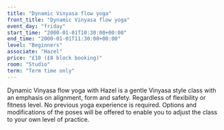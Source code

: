 ```yaml
---
title: "Dynamic Vinyasa flow yoga"
front_title: "Dynamic Vinyasa flow yoga"
event_day: "friday"
start_time: "2000-01-01T10:30:00+00:00"
end_time: "2000-01-01T11:30:00+00:00"
level: "Beginners"
associate: "Hazel"
price: "£10 (£8 block booking)"
room: "Studio"
term: "Term time only"
---
```


Dynamic Vinyasa flow yoga with Hazel is a gentle Vinyasa style class with an emphasis on alignment, form and safety. Regardless of flexibility or fitness level. No previous yoga experience is required. Options and modifications of the poses will be offered to enable you to adjust the class to your own level of practice.